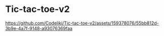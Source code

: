 # Tic-tac-toe-v2





https://github.com/Codeliki/Tic-tac-toe-v2/assets/159378076/55bb812d-3b9e-4a7f-9148-a93076369faa




